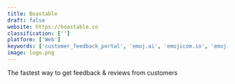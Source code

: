 ```yaml
---
title: Boastable
draft: false 
website: https://boastable.co
classification: ['']
platform: ['Web']
keywords: ['customer_feedback_portal', 'emoj.ai', 'emojicom.io', 'emojics', 'emojion', 'enjoyhq', 'feedback_tools', 'feedier', 'incoming_feedback_by_hotjar', 'keep_your_friends_close', 'lattice_feedback', 'myeffecto', 'reviewdrop', 'scopeai', 'shipright', 'upvoty', 'userback', 'yafi']
image: logo.png
---
```

The fastest way to get feedback & reviews from customers